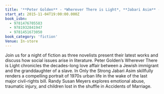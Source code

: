 ```yaml
---
title: '**Peter Golden** - *Wherever There is Light*, **Jabari Asim** - *Only the Strong*, **Randy Susan Meyers** - *Accidents of Marriage*'
start_at: 2015-11-04T19:00:00.000Z
book_isbn:
  - 9781476705583
  - 9781932841947
  - 9781451673050
book_category: 'fiction'
Venue: In-store
---
```


Join us for a night of fiction as three novelists present their latest works and discuss how social issues arise in literature. Peter Golden’s Wherever There is Light chronicles the decades-long love affair between a Jewish immigrant and the granddaughter of a slave. In Only the Strong Jabari Asim skillfully renders a compelling portrait of 1970s urban life in the wake of the last major civil-rights bill. Randy Susan Meyers explores emotional abuse, traumatic injury, and children lost in the shuffle in Accidents of Marriage.
